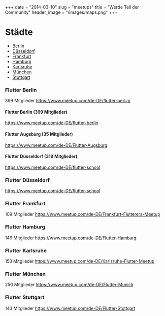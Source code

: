 +++
date = "2014-03-10"
slug = "meetups"
title = "Werde Teil der Community"
header_image = "/images/maps.png"
+++

# Städte
* [Berlin](#flutter-berlin)
* [Düsseldorf](#flutter-düsseldorf)
* [Frankfurt](#flutter-frankfurt)
* [Hamburg](#flutter-hamburg)
* [Karlsruhe](#flutter-karlsruhe)
* [München](#flutter-münchen)
* [Stuttgart](#flutter-stuttgart)

### Flutter Berlin
399 Mitglieder
https://www.meetup.com/de-DE/flutter-berlin/

<div class="row">
    <!-- Berlin -->
    <div class="col-12 col-md-6">
        <div class="card bg-light mb-3">
            <div class="card-body">
                <h4 class="card-title mt-0">Flutter Berlin (399 Mitglieder)</h4>
                <a href="https://www.meetup.com/de-DE/flutter-berlin" target="_blank" class="card-link">https://www.meetup.com/de-DE/flutter-berlin</a>
            </div>
        </div>
    </div>
    <!-- Augsburg -->
    <div class="col-12 col-md-6">
        <div class="card bg-light mb-3">
            <div class="card-body">
                <h4 class="card-title mt-0">Flutter Augsburg (35 Mitglieder)</h4>
                <a href="https://www.meetup.com/de-DE/Flutter-Augsburg" target="_blank" class="card-link">https://www.meetup.com/de-DE/Flutter-Augsburg</a>
            </div>
        </div>
    </div>
    <!-- Düsseldorf -->
    <div class="col-12 col-md-6">
        <div class="card bg-light mb-3">
            <div class="card-body">
                <h4 class="card-title mt-0">Flutter Düsseldorf (319 Mitglieder)</h4>
                <a href="https://www.meetup.com/de-DE/flutter-school" target="_blank" class="card-link">https://www.meetup.com/de-DE/flutter-school</a>
            </div>
        </div>
    </div>
</div>

### Flutter Düsseldorf

https://www.meetup.com/de-DE/flutter-school

### Flutter Frankfurt
109 Mitglieder
https://www.meetup.com/de-DE/Frankfurt-Flutterers-Meetup

### Flutter Hamburg
149 Mitglieder
https://www.meetup.com/de-DE/Flutter-Hamburg

### Flutter Karlsruhe
153 Mitglieder
https://www.meetup.com/de-DE/Karlsruhe-Flutter-Meetup

### Flutter München
250 Mitglieder
https://www.meetup.com/de-DE/Flutter-Munich

### Flutter Stuttgart
143 Mitglieder
https://www.meetup.com/de-DE/Flutter-Stuttgart